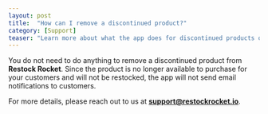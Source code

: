 ```yaml
---
layout: post
title:  "How can I remove a discontinued product?"
category: [Support]
teaser: "Learn more about what the app does for discontinued products on your store"
---
```

You do not need to do anything to remove a discontinued product from **Restock Rocket**. Since the product is no longer available to purchase for your customers and will not be restocked, the app will not send email notifications to customers.

For more details, please reach out to us at **support@restockrocket.io**.

